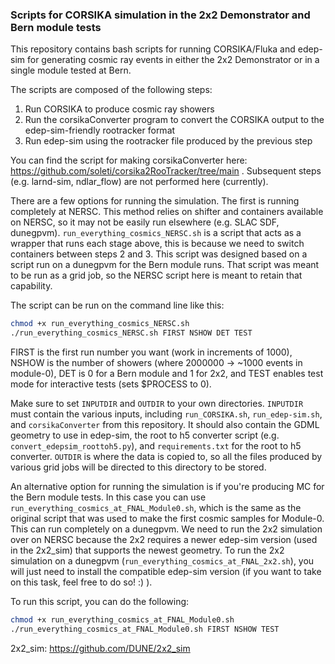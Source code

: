 ### Scripts for CORSIKA simulation in the 2x2 Demonstrator and Bern module tests

This repository contains bash scripts for running CORSIKA/Fluka and edep-sim for generating cosmic ray events in either the 2x2 Demonstrator or in a single module tested at Bern.

The scripts are composed of the following steps:
1. Run CORSIKA to produce cosmic ray showers
2. Run the corsikaConverter program to convert the CORSIKA output to the edep-sim-friendly rootracker format
3. Run edep-sim using the rootracker file produced by the previous step

You can find the script for making corsikaConverter here: https://github.com/soleti/corsika2RooTracker/tree/main .
Subsequent steps (e.g. larnd-sim, ndlar_flow) are not performed here (currently).

There are a few options for running the simulation. The first is running completely at NERSC. This method relies on shifter and containers available on NERSC, so it may not be easily run elsewhere (e.g. SLAC SDF, dunegpvm). `run_everything_cosmics_NERSC.sh` is a script that acts as a wrapper that runs each stage above, this is because we need to switch containers between steps 2 and 3. This script was designed based on a script run on a dunegpvm for the Bern module runs. That script was meant to be run as a grid job, so the NERSC script here is meant to retain that capability. 

The script can be run on the command line like this:
```bash
chmod +x run_everything_cosmics_NERSC.sh
./run_everything_cosmics_NERSC.sh FIRST NSHOW DET TEST
```

FIRST is the first run number you want (work in increments of 1000), NSHOW is the number of showers (where 2000000 -> ~1000 events in module-0), DET is 0 for a Bern module and 1 for 2x2, and TEST enables test mode for interactive tests (sets $PROCESS to 0).

Make sure to set `INPUTDIR` and `OUTDIR` to your own directories. `INPUTDIR` must contain the various inputs, including `run_CORSIKA.sh`, `run_edep-sim.sh`, and `corsikaConverter` from this repository. It should also contain the GDML geometry to use in edep-sim, the root to h5 converter script (e.g. `convert_edepsim_roottoh5.py`), and `requirements.txt` for the root to h5 converter. `OUTDIR` is where the data is copied to, so all the files produced by various grid jobs will be directed to this directory to be stored. 

An alternative option for running the simulation is if you're producing MC for the Bern module tests. In this case you can use `run_everything_cosmics_at_FNAL_Module0.sh`, which is the same as the original script that was used to make the first cosmic samples for Module-0. This can run completely on a dunegpvm. We need to run the 2x2 simulation over on NERSC because the 2x2 requires a newer edep-sim version (used in the 2x2_sim) that supports the newest geometry. To run the 2x2 simulation on a dunegpvm (`run_everything_cosmics_at_FNAL_2x2.sh`), you will just need to install the compatible edep-sim version (if you want to take on this task, feel free to do so! :) ). 

To run this script, you can do the following:
```bash
chmod +x run_everything_cosmics_at_FNAL_Module0.sh
./run_everything_cosmics_at_FNAL_Module0.sh FIRST NSHOW TEST
```

2x2_sim: https://github.com/DUNE/2x2_sim

